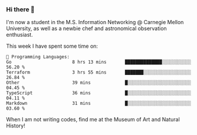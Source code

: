 ### Hi there 👋

I'm now a student in the M.S. Information Networking @ Carnegie Mellon University, as well as a newbie chef and astronomical observation enthusiast. 



<!--START_SECTION:waka-->
This week I have spent some time on: 

```text
💬 Programming Languages: 
Go                       8 hrs 13 mins       ██████████████░░░░░░░░░░░   56.20 % 
Terraform                3 hrs 55 mins       ███████░░░░░░░░░░░░░░░░░░   26.84 % 
Other                    39 mins             █░░░░░░░░░░░░░░░░░░░░░░░░   04.45 % 
TypeScript               36 mins             █░░░░░░░░░░░░░░░░░░░░░░░░   04.11 % 
Markdown                 31 mins             █░░░░░░░░░░░░░░░░░░░░░░░░   03.60 % 
```


<!--END_SECTION:waka-->

When I am not writing codes, find me at the Museum of Art and Natural History!
